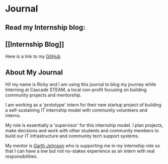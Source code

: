 # Journal

## Read my Internship blog:
## [[Internship Blog]]

Here is a link to my [GitHub](https://github.com/rigunkes)

## About My Journal

Hi! my name is Ricky and I am using this journal to blog my journey while Interning at Cascade STEAM, a local non-profit focusing on building community projects and mentorship.

I am working as a 'prototype' intern for their new startup project of building a self-sustaining IT internship model with community volunteers and interns.

My role is essentially a 'supervisor' for this internship model. I plan projects, make decisions and work with other students and community members to build our IT infrastructure and community tech support systems.

My mentor is [Garth Johnson](https://growlf.github.io/journal/) who is supporting me in my internship role so that I can have a low but not no-stakes experience as an intern with real responsibilities.